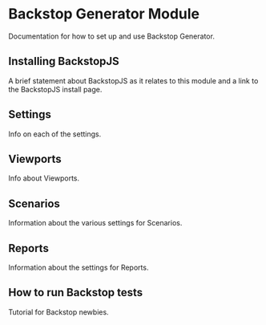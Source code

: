 # Backstop Generator Module
Documentation for how to set up and use Backstop Generator.
## Installing BackstopJS
A brief statement about BackstopJS as it relates to this module and a link to the BackstopJS install page.
## Settings
Info on each of the settings.
## Viewports
Info about Viewports.
## Scenarios
Information about the various settings for Scenarios.
## Reports
Information about the settings for Reports.
## How to run Backstop tests
Tutorial for Backstop newbies.
